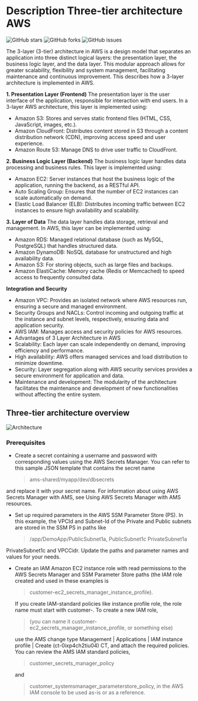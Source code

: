 # **Description Three-tier architecture AWS**

![GitHub stars](https://img.shields.io/github/stars/Frnn4268/AWS-3_Tier.svg)
![GitHub forks](https://img.shields.io/github/forks/Frnn4268/AWS-3_Tier.svg)
![GitHub issues](https://img.shields.io/github/issues/Frnn4268/AWS-3_Tier.svg)

The 3-layer (3-tier) architecture in AWS is a design model that separates an application into three distinct logical layers: the presentation layer, the business logic layer, and the data layer. This modular approach allows for greater scalability, flexibility and system management, facilitating maintenance and continuous improvement. This describes how a 3-layer architecture is implemented in AWS.

**1. Presentation Layer (Frontend)**
The presentation layer is the user interface of the application, responsible for interaction with end users. In a 3-layer AWS architecture, this layer is implemented using:

- Amazon S3: Stores and serves static frontend files (HTML, CSS, JavaScript, images, etc.).
- Amazon CloudFront: Distributes content stored in S3 through a content distribution network (CDN), improving access speed and user experience.
- Amazon Route 53: Manage DNS to drive user traffic to CloudFront.

**2. Business Logic Layer (Backend)**
The business logic layer handles data processing and business rules. This layer is implemented using:

- Amazon EC2: Server instances that host the business logic of the application, running the backend, as a RESTful API.
- Auto Scaling Group: Ensures that the number of EC2 instances can scale automatically on demand.
- Elastic Load Balancer (ELB): Distributes incoming traffic between EC2 instances to ensure high availability and scalability.

**3. Layer of Data**
The data layer handles data storage, retrieval and management. In AWS, this layer can be implemented using:

- Amazon RDS: Managed relational database (such as MySQL, PostgreSQL) that handles structured data.
- Amazon DynamoDB: NoSQL database for unstructured and high availability data.
- Amazon S3: For storing objects, such as large files and backups.
- Amazon ElastiCache: Memory cache (Redis or Memcached) to speed access to frequently consulted data.

**Integration and Security**
- Amazon VPC: Provides an isolated network where AWS resources run, ensuring a secure and managed environment.
- Security Groups and NACLs: Control incoming and outgoing traffic at the instance and subnet levels, respectively, ensuring data and application security.
- AWS IAM: Manages access and security policies for AWS resources.
- Advantages of 3 Layer Architecture in AWS
- Scalability: Each layer can scale independently on demand, improving efficiency and performance.
- High availability: AWS offers managed services and load distribution to minimize downtime.
- Security: Layer segregation along with AWS security services provides a secure environment for application and data.
- Maintenance and development: The modularity of the architecture facilitates the maintenance and development of new functionalities without affecting the entire system.

## Three-tier architecture overview 

![Architecture](https://drive.google.com/uc?export=download&id=1pwYPIxjG6gxny-YmR1pCGrTABTJXdKCR)

### Prerequisites
- Create a secret containing a username and password with corresponding values using the AWS Secrets Manager. You can refer to this sample JSON template that contains the secret name 
	> ams-shared/myapp/dev/dbsecrets

and replace it with your secret name. For information about using AWS Secrets Manager with AMS, see Using AWS Secrets Manager with AMS resources.

- Set up required parameters in the AWS SSM Parameter Store (PS). In this example, the VPCId and Subnet-Id of the Private and Public subnets are stored in the SSM PS in paths like
	> /app/DemoApp/PublicSubnet1a, PublicSubnet1c PrivateSubnet1a

PrivateSubnet1c and VPCCidr. Update the paths and parameter names and values for your needs.

- Create an IAM Amazon EC2 instance role with read permissions to the AWS Secrets Manager and SSM Parameter Store paths (the IAM role created and used in these examples is 

	> customer-ec2_secrets_manager_instance_profile).

	If you create IAM-standard policies like instance profile role, the role name must start with customer-. To create a new IAM role, 
	>(you can name it customer-ec2_secrets_manager_instance_profile, or something else) 

	use the AMS change type Management | Applications | IAM instance profile | Create (ct-0ixp4ch2tiu04) CT, and attach the required policies. You can review the AMS IAM standard policies,

	>	customer_secrets_manager_policy 

	and

	>customer_systemsmanager_parameterstore_policy, in the AWS IAM console to be used as-is or as a reference.
